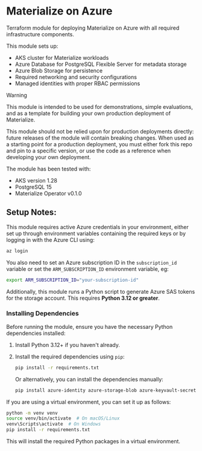 # Materialize on Azure

Terraform module for deploying Materialize on Azure with all required infrastructure components.

This module sets up:
- AKS cluster for Materialize workloads
- Azure Database for PostgreSQL Flexible Server for metadata storage
- Azure Blob Storage for persistence
- Required networking and security configurations
- Managed identities with proper RBAC permissions

> [!WARNING]
> This module is intended to be used for demonstrations, simple evaluations, and as a template for building your own production deployment of Materialize.
>
> This module should not be relied upon for production deployments directly: future releases of the module will contain breaking changes. When used as a starting point for a production deployment, you must either fork this repo and pin to a specific version, or use the code as a reference when developing your own deployment.

The module has been tested with:
- AKS version 1.28
- PostgreSQL 15
- Materialize Operator v0.1.0

## Setup Notes:

This module requires active Azure credentials in your environment, either set up through environment variables containing the required keys or by logging in with the Azure CLI using:

```sh
az login
```

You also need to set an Azure subscription ID in the `subscription_id` variable or set the `ARM_SUBSCRIPTION_ID` environment variable, eg:

```sh
export ARM_SUBSCRIPTION_ID="your-subscription-id"
```

Additionally, this module runs a Python script to generate Azure SAS tokens for the storage account. This requires **Python 3.12 or greater**.

### Installing Dependencies

Before running the module, ensure you have the necessary Python dependencies installed:

1. Install Python 3.12+ if you haven't already.
2. Install the required dependencies using `pip`:

    ```sh
    pip install -r requirements.txt
    ```

    Or alternatively, you can install the dependencies manually:

    ```sh
    pip install azure-identity azure-storage-blob azure-keyvault-secrets azure-mgmt-storage
    ```

If you are using a virtual environment, you can set it up as follows:

```sh
python -m venv venv
source venv/bin/activate  # On macOS/Linux
venv\Scripts\activate  # On Windows
pip install -r requirements.txt
```

This will install the required Python packages in a virtual environment.
